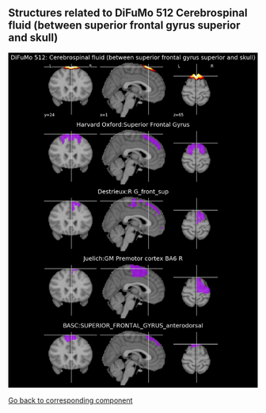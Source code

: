 


## Structures related to DiFuMo 512 Cerebrospinal fluid (between superior frontal gyrus superior and skull)

![458](458.jpg "Structures related to DiFuMo 512 Cerebrospinal fluid (between superior frontal gyrus superior and skull)")

[Go back to corresponding component](https://parietal-inria.github.io/DiFuMo/512/html/458.html)